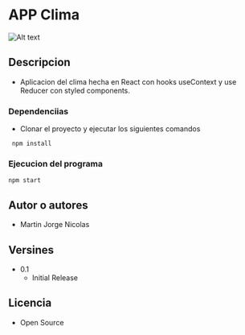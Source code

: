 # APP Clima

![Alt text](/assets/appclima.png)

## Descripcion

- Aplicacion del clima hecha en React con hooks useContext y use Reducer con styled components.

### Dependenciias

- Clonar el proyecto y ejecutar los siguientes comandos

```
 npm install
```

### Ejecucion del programa

```
npm start
```

## Autor o autores

- Martin Jorge Nicolas

## Versines

- 0.1
  - Initial Release

## Licencia

- Open Source
